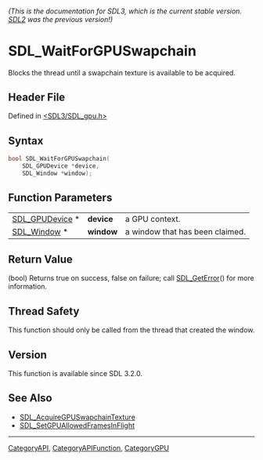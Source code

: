 ###### (This is the documentation for SDL3, which is the current stable version. [SDL2](https://wiki.libsdl.org/SDL2/) was the previous version!)
# SDL_WaitForGPUSwapchain

Blocks the thread until a swapchain texture is available to be acquired.

## Header File

Defined in [<SDL3/SDL_gpu.h>](https://github.com/libsdl-org/SDL/blob/main/include/SDL3/SDL_gpu.h)

## Syntax

```c
bool SDL_WaitForGPUSwapchain(
    SDL_GPUDevice *device,
    SDL_Window *window);
```

## Function Parameters

|                                  |            |                                 |
| -------------------------------- | ---------- | ------------------------------- |
| [SDL_GPUDevice](SDL_GPUDevice) * | **device** | a GPU context.                  |
| [SDL_Window](SDL_Window) *       | **window** | a window that has been claimed. |

## Return Value

(bool) Returns true on success, false on failure; call
[SDL_GetError](SDL_GetError)() for more information.

## Thread Safety

This function should only be called from the thread that created the
window.

## Version

This function is available since SDL 3.2.0.

## See Also

- [SDL_AcquireGPUSwapchainTexture](SDL_AcquireGPUSwapchainTexture)
- [SDL_SetGPUAllowedFramesInFlight](SDL_SetGPUAllowedFramesInFlight)

----
[CategoryAPI](CategoryAPI), [CategoryAPIFunction](CategoryAPIFunction), [CategoryGPU](CategoryGPU)

